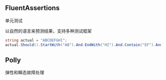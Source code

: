 ## FluentAssertions

单元测试

以自然的语言来预测结果，支持多种测试框架

```c#
string actual = "ABCDEFGHI";
actual.Should().StartWith("AB").And.EndWith("HI").And.Contain("EF").And.HaveLength(9);
```

## Polly

弹性和瞬态故障处理

